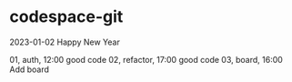 # codespace-git

2023-01-02 Happy New Year

01, auth, 12:00 good code
02, refactor, 17:00 good code
03, board, 16:00 Add board
